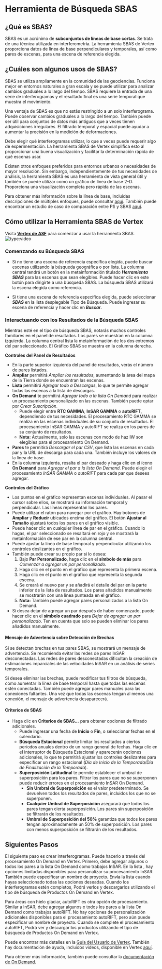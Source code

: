 # Herramienta de Búsqueda SBAS

## ¿Qué es SBAS?
SBAS es un acrónimo de **subconjuntos de líneas de base cortas**. Se trata de una técnica utilizada en interferometría. La herramienta SBAS de Vertex proporciona datos de línea de base perpendiculares y temporales, así como pares de escenas, para una escena de referencia elegida.

## ¿Cuáles son algunos usos de SBAS?
SBAS se utiliza ampliamente en la comunidad de las geociencias. Funciona mejor en entornos naturales a gran escala y se puede utilizar para analizar cambios graduales a lo largo del tiempo. SBAS requiere la entrada de una serie de interferogramas y el resultado final es una serie temporal que muestra el movimiento.

Una ventaja de SBAS es que no estás restringido a un solo interferograma. Puede observar cambios graduales a lo largo del tiempo. También puede ser útil para conjuntos de datos más antiguos que a veces tienen adquisiciones irregulares. El filtrado temporal y espacial puede ayudar a aumentar la precisión en la medición de deformaciones.

Debe elegir qué interferogramas utilizar, lo que a veces puede requerir algo de experimentación. La herramienta SBAS de Vertex simplifica esto al proporcionar una buena visualización y facilitar la determinación rápida de qué escenas usar.

Existen otros enfoques preferidos para entornos urbanos o necesidades de mayor resolución. Sin embargo, independientemente de tus necesidades de análisis, la herramienta SBAS es una herramienta de vista general útil y también se puede utilizar como un gráfico de línea de base 2-D. Proporciona una visualización completa pero rápida de las escenas.

Para obtener más información sobre la línea de base, incluidas descripciones de múltiples enfoques, puede consultar [aquí](https://www.sciencedirect.com/science/article/pii/S0924271615002415). También puede encontrar un estudio de caso de comparación entre PS y SBAS [aquí](https://ieeexplore.ieee.org/document/5692806).

## Cómo utilizar la Herramienta SBAS de Vertex
Visita **[Vertex de ASF](https://search.asf.alaska.edu)** para comenzar a usar la herramienta SBAS.
![type:video](https://www.youtube.com/embed/bQPdtuobdcg)

### **Comenzando su Búsqueda SBAS**

- Si no tiene una escena de referencia específica elegida, puede buscar escenas utilizando la búsqueda geográfica o por lista. La columna central tendrá un botón en la metainformación titulado ***Herramienta SBAS*** para las escenas que sean elegibles. Puede hacer clic en este botón para dirigirte a una búsqueda SBAS. La búsqueda SBAS utilizará la escena elegida como referencia.

- Si tiene una escena de referencia específica elegida, puede seleccionar ***SBAS*** en la lista desplegable Tipo de Búsqueda. Puede ingresar su escena de referencia y hacer clic en ***Buscar***.

### **Interactuando con los Resultados de la Búsqueda SBAS**
Mientras esté en el tipo de búsqueda SBAS, notarás muchos controles familiares en el panel de resultados. Los pares se muestran en la columna izquierda. La columna central lista la metainformación de los dos extremos del par seleccionado. El Gráfico SBAS se muestra en la columna derecha.

**Controles del Panel de Resultados**

- En la parte superior izquierda del panel de resultados, verás el número de pares listados.
- **Ampliar** permitirá *Ampliar los resultados*, aumentando la área del mapa de la Tierra donde se encuentran las escenas.
- **Lista** permitirá *Agregar todo a Descargas*, lo que te permite agregar todas las escenas a la lista de descargas.
- **On Demand** te permitirá *Agregar todo a la lista On Demand* para realizar un procesamiento personalizado en las escenas. También puede optar por *Crear Suscripción*.
	- Puede elegir entre **RTC GAMMA**, **InSAR GAMMA** o **autoRIFT**, dependiendo de tus necesidades. El procesamiento RTC GAMMA se realiza en las escenas individuales de su conjunto de resultados. El procesamiento InSAR GAMMA y autoRIFT se realiza en los pares de su conjunto de resultados.
	- **Nota:** Actualmente, solo las escenas con modo de haz IW son elegibles para el procesamiento On Demand.
- **Pares** te permitirá *Descargar el par CSV*, que lista las escenas en cada par y la URL de descarga para cada una. También incluye los valores de la línea de base.
- En la columna izquierda, resalta el par deseado y haga clic en el ícono **On Demand** para *Agregar el par a la lista On Demand*. Puede elegir el procesamiento *InSAR GAMMA* o *autoRIFT* para cada par que desees agregar.

**Controles del Gráfico**

- Los puntos en el gráfico representan escenas individuales. Al pasar el cursor sobre ellos, se mostrará su información temporal y perpendicular. Las líneas representan los pares.
- Puede utilizar el ratón para navegar por el gráfico. Hay botones de **Ampliar** y **Reducir** ubicados encima del gráfico. El botón **Ajustar al Tamaño** ajustará todos los pares en el gráfico visible.
- Puede hacer clic en cualquier línea de par en el gráfico. Cuando lo hagas, el par seleccionado se resaltará en rojo y se mostrará la metainformación de ese par en la columna central.
- Puede ajustar la línea de base temporal y perpendicular utilizando los controles deslizantes en el gráfico.
- También puede crear su propio par si lo desea:
	1. Bajo **Par Personalizado**, haga clic en el **símbolo de más** para *Comenzar a agregar un par personalizado*.
	7. Haga clic en el punto en el gráfico que representa la primera escena.
	2. Haga clic en el punto en el gráfico que representa la segunda escena.
	3. Se creará el nuevo par y se añadirá el detalle del par en la parte inferior de la lista de resultados. Los pares añadidos manualmente se mostrarán con una línea punteada en el gráfico.
	4. **Nota:** También puede agregar pares personalizados a la lista On Demand.
- Si desea dejar de agregar un par después de haber comenzado, puede hacer clic en el **símbolo cuadrado** para *Dejar de agregar un par personalizado*. Ten en cuenta que solo se pueden eliminar los pares añadidos manualmente.

#### Mensaje de Advertencia sobre Detección de Brechas

Si se detectan brechas en tus pares SBAS, se mostrará un mensaje de advertencia. Se recomienda evitar las redes de pares InSAR desconectadas. Las redes de pares desconectadas dificultan la creación de estimaciones imparciales de las velocidades InSAR en un análisis de series temporales.

Si desea eliminar las brechas, puede modificar tus filtros de búsqueda, como aumentar la línea de base temporal hasta que todas las escenas estén conectadas. También puede agregar pares manuales para las conexiones faltantes. Una vez que todas las escenas tengan al menos una conexión, el mensaje de advertencia desaparecerá.

#### Criterios de SBAS

- Haga clic en **Criterios de SBAS...** para obtener opciones de filtrado adicionales.
	- Puede ingresar una fecha de **Inicio** o **Fin**, o seleccionar fechas en el calendario.
	- **Búsqueda Estacional** permite limitar los resultados a ciertos períodos anuales dentro de un rango general de fechas. Haga clic en el interruptor de Búsqueda Estacional y aparecerán opciones adicionales, lo que te permitirá ajustar los controles deslizantes para especificar un rango estacional (*Día de Inicio de la Temporada/Día de Finalización de la Temporada*).
	- **Superposición Latitudinal** te permite establecer el umbral de superposición para los pares. Filtrar los pares que no se superponen puede reducir errores en el procesamiento InSAR On Demand.
		- **Sin Umbral de Superposición** es el valor predeterminado. Se devuelven todos los resultados de pares, incluidos los que no se superponen.
		- **Cualquier Umbral de Superposición** asegurará que todos los pares tengan cierta superposición. Los pares sin superposición se filtrarán de los resultados.
		- **Umbral de Superposición del 50%** garantiza que todos los pares tengan aproximadamente un 50% de superposición. Los pares con menos superposición se filtrarán de los resultados.

## Siguientes Pasos
El siguiente paso es crear interferogramas. Puede hacerlo a través del procesamiento On Demand en Vertex. Primero, debe agregar algunos o todos los pares a la lista On Demand como trabajos InSAR. En la lista , hay opciones limitadas disponibles para personalizar su procesamiento InSAR. También puede especificar un nombre de proyecto. Envía la lista  cuando hayas seleccionado todas las opciones deseadas. Cuando los interferogramas estén completos, Podrá verlos y descargarlos utilizando el tipo de búsqueda de Productos On Demand en Vertex.

Para áreas con hielo glaciar, autoRIFT es otra opción de procesamiento. Similar a InSAR, debe agregar algunos o todos los pares a la lista On Demand como trabajos autoRIFT. No hay opciones de personalización adicionales disponibles para el procesamiento autoRIFT, pero aún puede especificar un nombre de proyecto. Cuando se complete el procesamiento autoRIFT, Podrá ver y descargar los productos utilizando el tipo de búsqueda de Productos On Demand en Vertex.

Puede encontrar más detalles en la [Guía del Usuario de Vertex](/vertex/manual). También hay documentación de ayuda, incluidos videos, disponible en Vertex [aquí](https://search.asf.alaska.edu/#/?maxResults=250&topic=onDemand).

Para obtener más información, también puede consultar la [documentación de On Demand](https://hyp3-docs.asf.alaska.edu/).
